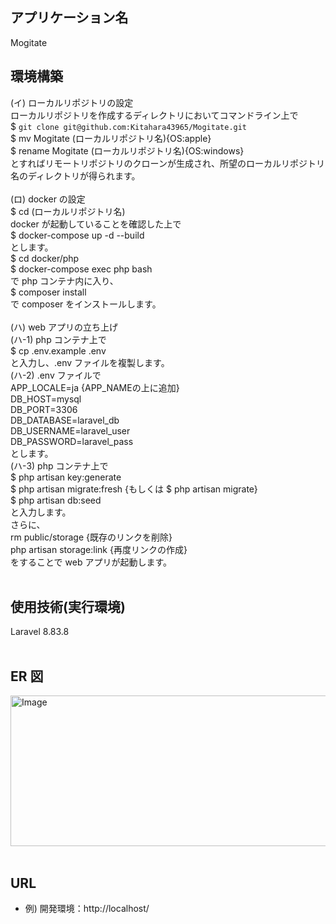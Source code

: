 ## アプリケーション名

Mogitate

## 環境構築

(イ) ローカルリポジトリの設定<br>
ローカルリポジトリを作成するディレクトリにおいてコマンドライン上で<br>
$ `git clone git@github.com:Kitahara43965/Mogitate.git`<br>
$ mv Mogitate (ローカルリポジトリ名){OS:apple}<br>
$ rename Mogitate (ローカルリポジトリ名){OS:windows}<br>
とすればリモートリポジトリのクローンが生成され、所望のローカルリポジトリ名のディレクトリが得られます。<br>
<br>
(ロ) docker の設定<br>
$ cd (ローカルリポジトリ名)<br>
docker が起動していることを確認した上で<br>
$ docker-compose up -d --build<br>
とします。<br>
$ cd docker/php<br>
$ docker-compose exec php bash<br>
で php コンテナ内に入り、<br>
$ composer install<br>
で composer をインストールします。<br>
<br>
(ハ) web アプリの立ち上げ<br>
(ハ-1) php コンテナ上で<br>
$ cp .env.example .env<br>
と入力し、.env ファイルを複製します。<br>
(ハ-2) .env ファイルで<br>
APP_LOCALE=ja {APP_NAMEの上に追加}<br>
DB_HOST=mysql<br>
DB_PORT=3306<br>
DB_DATABASE=laravel_db<br>
DB_USERNAME=laravel_user<br>
DB_PASSWORD=laravel_pass<br>
とします。<br>
(ハ-3) php コンテナ上で<br>
$ php artisan key:generate<br>
$ php artisan migrate:fresh {もしくは $ php artisan migrate}<br>
$ php artisan db:seed<br>
と入力します。<br>
さらに、<br>
rm public/storage {既存のリンクを削除}<br>
php artisan storage:link {再度リンクの作成}<br>
をすることで web アプリが起動します。<br>
<br>

## 使用技術(実行環境)<br>

Laravel 8.83.8<br>
<br>

## ER 図<br>

<img width="841" height="241" alt="Image" src="https://github.com/user-attachments/assets/6c7da902-3d2b-411e-a16f-ba5c3bb8f2ef" /><br>
<br>

## URL<br>

- 例) 開発環境：http://localhost/<br>

